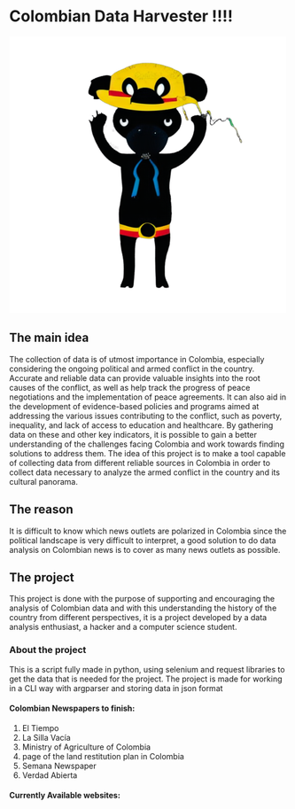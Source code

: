 # Colombian Data Harvester !!!!
![logo](img/logo.png)

## The main idea 
The collection of data is of utmost importance in Colombia, especially considering the ongoing political and armed conflict in the country. Accurate and reliable data can provide valuable insights into the root causes of the conflict, as well as help track the progress of peace negotiations and the implementation of peace agreements. It can also aid in the development of evidence-based policies and programs aimed at addressing the various issues contributing to the conflict, such as poverty, inequality, and lack of access to education and healthcare. By gathering data on these and other key indicators, it is possible to gain a better understanding of the challenges facing Colombia and work towards finding solutions to address them.
The idea of this project is to make a tool capable of collecting data from different reliable sources in Colombia in order to collect data necessary to analyze the armed conflict in the country and its cultural panorama.
## The reason
It is difficult to know which news outlets are polarized in Colombia since the political landscape is very difficult to interpret, a good solution to do data analysis on Colombian news is to cover as many news outlets as possible.
## The project
This project is done with the purpose of supporting and encouraging the analysis of Colombian data and with this understanding the history of the country from different perspectives, it is a project developed by a data analysis enthusiast, a hacker and a computer science student.
### About the project
This is a script fully made in python, using selenium and request libraries to get the data that is needed for the project. The project is made for working in a CLI way with argparser and storing data in json format

#### Colombian Newspapers to finish:
1. El Tiempo 
2. La Silla Vacía
3. Ministry of Agriculture of Colombia
4. page of the land restitution plan in Colombia
5. Semana Newspaper
6. Verdad Abierta

#### Currently Available websites:
